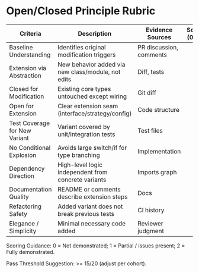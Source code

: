 # Open/Closed Principle Rubric

Criteria | Description | Evidence Sources | Score (0-2)
---|---|---|---
Baseline Understanding | Identifies original modification triggers | PR discussion, comments | 
Extension via Abstraction | New behavior added via new class/module, not edits | Diff, tests | 
Closed for Modification | Existing core types untouched except wiring | Git diff | 
Open for Extension | Clear extension seam (interface/strategy/config) | Code structure | 
Test Coverage for New Variant | Variant covered by unit/integration tests | Test files | 
No Conditional Explosion | Avoids large switch/if for type branching | Implementation | 
Dependency Direction | High-level logic independent from concrete variants | Imports graph | 
Documentation Quality | README or comments describe extension steps | Docs | 
Refactoring Safety | Added variant does not break previous tests | CI history | 
Elegance / Simplicity | Minimal necessary code added | Reviewer judgment | 

Scoring Guidance:
0 = Not demonstrated; 1 = Partial / issues present; 2 = Fully demonstrated.

Pass Threshold Suggestion: >= 15/20 (adjust per cohort).

